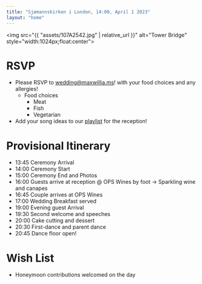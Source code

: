 ```yaml
---
title: "Sjømannskirken i London, 14:00, April 1 2023"
layout: "home"
---
```

<img src="{{ "assets/107A2542.jpg" | relative_url }}" alt="Tower Bridge" style="width:1024px;float:center">

# RSVP
- Please RSVP to [wedding@maxwillia.ms](mailto:wedding@maxwillia.ms)! with your food choices and any allergies!
  - Food choices
    - Meat
    - Fish
    - Vegetarian
- Add your song ideas to our [playlist](https://open.spotify.com/playlist/0PsrFd7mdipfOZxqnyRZM7?si=c935ebedaab74c48) for the reception!

# Provisional Itinerary
- 13:45 Ceremony Arrival
- 14:00 Ceremony Start
- 15:00 Ceremony End and Photos
- 16:00 Guests arrive at reception @ OPS Wines by foot -> Sparkling wine and canapes
- 16:45 Couple arrives at OPS Wines
- 17:00 Wedding Breakfast served
- 19:00 Evening guest Arrival
- 19:30 Second welcome and speeches 
- 20:00 Cake cutting and dessert
- 20:30 First-dance and parent dance
- 20:45 Dance floor open!

# Wish List
- Honeymoon contributions welcomed on the day
